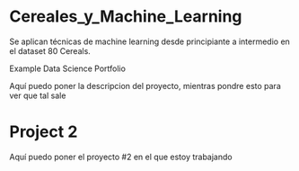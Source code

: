 # Cereales_y_Machine_Learning
Se aplican técnicas de machine learning desde principiante a intermedio en el dataset 80 Cereals.


Example Data Science Portfolio

Aquí puedo poner la descripcion del proyecto, mientras pondre esto para ver que tal sale

# Project 2

Aquí puedo poner el proyecto #2 en el que estoy trabajando
